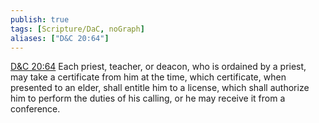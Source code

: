 ```yaml
---
publish: true
tags: [Scripture/DaC, noGraph]
aliases: ["D&C 20:64"]
---
```

[D&C 20:64](https://churchofjesuschrist.org/study/scriptures/dc-testament/dc/20?lang=eng&id=p64#p64) Each priest, teacher, or deacon, who is ordained by a priest, may take a certificate from him at the time, which certificate, when presented to an elder, shall entitle him to a license, which shall authorize him to perform the duties of his calling, or he may receive it from a conference.
